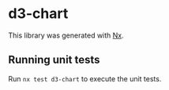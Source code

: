 # d3-chart

This library was generated with [Nx](https://nx.dev).

## Running unit tests

Run `nx test d3-chart` to execute the unit tests.
